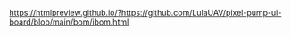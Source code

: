 https://htmlpreview.github.io/?https://github.com/LulaUAV/pixel-pump-ui-board/blob/main/bom/ibom.html
